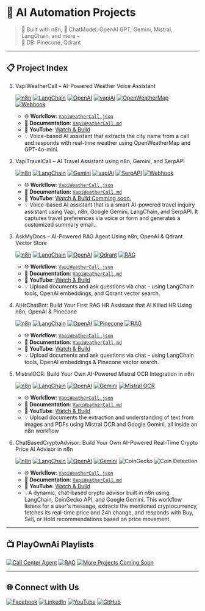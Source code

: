 
# 🚀 AI Automation Projects 

> 🔧 Built with n8n,
> 🔧 ChatModel: OpenAI GPT, Gemini, Mistral, LangChain, and more –  
> 🔧 DB: Pinecone, Qdrant
---

## 📋 Project Index

1. VapiWeatherCall – AI-Powered Weather Voice Assistant
 
   [![n8n](https://img.shields.io/badge/Built%20With-n8n-2087c6?logo=n8n&logoColor=white)](https://n8n.io)
   [![LangChain](https://img.shields.io/badge/AI-LangChain-blue)](https://www.langchain.com/)
   [![OpenAI](https://img.shields.io/badge/OpenAI-Embedding--GPT--4-412991?logo=openai)](https://platform.openai.com/)
   [![vapiAi](https://img.shields.io/badge/Live%20Demo-Vapi%20Dashboard-ff9900?logo=voice-over)](https://dashboard.vapi.ai/assistants/36e273c4-1498-40ae-b07a-db1b4ecd27f1#start-speaking)
   [![OpenWeatherMap](https://img.shields.io/badge/API-OpenWeatherMap-008CBA?logo=openweathermap&logoColor=white)](https://openweathermap.org/)
   [![Webhook](https://img.shields.io/badge/API-Webhook-ff9800?logo=zapier&logoColor=white)](https://en.wikipedia.org/wiki/Webhook)   
   
   - 🌐 **Workflow**: [`VapiWeatherCall.json`](https://github.com/matinict/MyN8N/blob/main/VapiWeatherCall.json)  
   - 📄 **Documentation**: [`VapiWeatherCall.md`](https://github.com/matinict/MyN8N/blob/main/VapiWeatherCall.md)  
   - 🎥 **YouTube**: [Watch & Build](https://youtu.be/B89q1Huaml8)
   - 💡 Voice-based AI assistant that extracts the city name from a call and responds with real-time weather using OpenWeatherMap and GPT-4o-mini.
     
     
   
1. VapiTravelCall – AI Travel Assistant using n8n, Gemini, and SerpAPI
   
   [![n8n](https://img.shields.io/badge/Built%20With-n8n-2087c6?logo=n8n&logoColor=white)](https://n8n.io)
   [![LangChain](https://img.shields.io/badge/AI-LangChain-blue)](https://www.langchain.com/)
   [![Gemini](https://img.shields.io/badge/AI-Google%20Gemini-4285F4?logo=google&logoColor=white)](https://deepmind.google/technologies/gemini/)
   [![vapiAi](https://img.shields.io/badge/Live%20Demo-Vapi%20Dashboard-ff9900?logo=voice-over)](https://dashboard.vapi.ai/assistants/36e273c4-1498-40ae-b07a-db1b4ecd27f1#start-speaking)
   [![SerpAPI](https://img.shields.io/badge/API-SerpAPI-1a73e8?logo=google&logoColor=white)](https://serpapi.com)
   [![Webhook](https://img.shields.io/badge/API-Webhook-ff9800?logo=zapier&logoColor=white)](https://en.wikipedia.org/wiki/Webhook)   
   
   - 🌐 **Workflow**: [`VapiWeatherCall.json`](https://github.com/matinict/MyN8N/blob/main/VapiTravelCall.json)  
   - 📄 **Documentation**: [`VapiWeatherCall.md`](https://github.com/matinict/MyN8N/blob/main/VapiTravelCall.md)  
   - 🎥 **YouTube**: [Watch & Build Comming soon.]( )
   - 💡 Voice-based AI assistant that is a smart AI-powered travel inquiry assistant using Vapi, n8n, Google Gemini, LangChain, and SerpAPI. It captures travel preferences via voice or form and generates a customized summary email..
     
     
     

1. AskMyDocs – AI-Powered RAG Agent Using n8n, OpenAI & Qdrant Vector Store

   [![n8n](https://img.shields.io/badge/Built%20With-n8n-2087c6?logo=n8n&logoColor=white)](https://n8n.io) 
   [![LangChain](https://img.shields.io/badge/AI-LangChain-blue)](https://www.langchain.com/) 
   [![OpenAI](https://img.shields.io/badge/OpenAI-Embedding--GPT--4-412991?logo=openai)](https://platform.openai.com/) 
   [![Qdrant](https://img.shields.io/badge/VectorDB-Qdrant-4E75D4?logo=qdrant)](https://qdrant.tech/)
   [![RAG](https://img.shields.io/badge/RAG-Retrieval--Augmented--Generation-purple)](https://www.langchain.com/use-cases/question-answering)


   - 🌐 **Workflow**: [`VapiWeatherCall.json`](https://github.com/matinict/MyN8N/blob/main/VapiWeatherCall.json)  
   - 📄 **Documentation**: [`VapiWeatherCall.md`](https://github.com/matinict/MyN8N/blob/main/VapiWeatherCall.md)  
   - 🎥 **YouTube**: [Watch & Build](https://youtu.be/dE1JZut2kvk)
   - 💡 Upload documents and ask questions via chat – using LangChain tools, OpenAI embeddings, and Qdrant vector search.
  
1. AiHrChatBot:  Build Your First RAG HR Assistant that AI Killed HR Using n8n, OpenAI & Pinecone

   [![n8n](https://img.shields.io/badge/Built%20With-n8n-2087c6?logo=n8n&logoColor=white)](https://n8n.io) 
   [![LangChain](https://img.shields.io/badge/AI-LangChain-blue)](https://www.langchain.com/) 
   [![OpenAI](https://img.shields.io/badge/OpenAI-Embedding--GPT--4-412991?logo=openai)](https://platform.openai.com/) 
   [![Pinecone](https://img.shields.io/badge/VectorDB-Pinecone-039389?logo=pinecone&logoColor=white)](https://www.pinecone.io/)
   [![RAG](https://img.shields.io/badge/RAG-Retrieval--Augmented--Generation-purple)](https://www.langchain.com/use-cases/question-answering)

   - 🌐 **Workflow**: [`VapiWeatherCall.json`](https://github.com/matinict/MyN8N/blob/main/AiHrChatBot.json)  
   - 📄 **Documentation**: [`VapiWeatherCall.md`](https://github.com/matinict/MyN8N/blob/main/AiHrChatBot.md)  
   - 🎥 **YouTube**: [Watch & Build](https://youtu.be/KVytO_9WlSg)
   - 💡 Upload documents and ask questions via chat – using LangChain tools, OpenAI embeddings & Pinecone vector search.
  
     

1. MistralOCR: Build Your Own AI-Powered Mistral OCR Integration in n8n

   [![n8n](https://img.shields.io/badge/Built%20With-n8n-2087c6?logo=n8n&logoColor=white)](https://n8n.io) 
   [![LangChain](https://img.shields.io/badge/AI-LangChain-blue)](https://www.langchain.com/) 
   [![OpenAI](https://img.shields.io/badge/OpenAI-Embedding--GPT--4-412991?logo=openai)](https://platform.openai.com/) 
   [![Gemini](https://img.shields.io/badge/AI-Google%20Gemini-4285F4?logo=google&logoColor=white)](https://deepmind.google/technologies/gemini/)
   [![Mistral OCR](https://img.shields.io/badge/OCR-Mistral%20AI-ff5e62?logo=brain&logoColor=white)](https://mistral.ai)

   - 🌐 **Workflow**: [`VapiWeatherCall.json`](https://github.com/matinict/MyN8N/blob/main/MistralOCR.json)  
   - 📄 **Documentation**: [`VapiWeatherCall.md`](https://github.com/matinict/MyN8N/blob/main/MistralOCR.md)  
   - 🎥 **YouTube**: [Watch & Build](https://youtu.be/w3qodnA0sL0)
   - 💡 Upload documents the extraction and understanding of text from images and PDFs using Mistral OCR and Google Gemini, all inside an n8n workflow



1. ChatBasedCryptoAdvisor: Build Your Own AI-Powered Real-Time Crypto Price AI Advisor in n8n

   [![n8n](https://img.shields.io/badge/Built%20With-n8n-2087c6?logo=n8n&logoColor=white)](https://n8n.io) 
   [![LangChain](https://img.shields.io/badge/AI-LangChain-blue)](https://www.langchain.com/) 
   [![OpenAI](https://img.shields.io/badge/OpenAI-Embedding--GPT--4-412991?logo=openai)](https://platform.openai.com/) 
   [![Gemini](https://img.shields.io/badge/AI-Google%20Gemini-4285F4?logo=google&logoColor=white)](https://deepmind.google/technologies/gemini/)
   ![CoinGecko](https://img.shields.io/badge/Data%20Source-CoinGecko-orange?logo=coingecko)
   ![Coin Detection](https://img.shields.io/badge/Coin%20Detection-Enabled-brightgreen?style=flat&logo=bitcoin)


   - 🌐 **Workflow**: [`VapiWeatherCall.json`](https://github.com/matinict/MyN8N/blob/main/ChatBasedCryptoAdvisor.json)  
   - 📄 **Documentation**: [`VapiWeatherCall.md`](https://github.com/matinict/MyN8N/blob/main/ChatBasedCryptoAdvisor.md)  
   - 🎥 **YouTube**: [Watch & Build](https://youtu.be/lIcxQPCH6Q0)
   - 💡A dynamic, chat-based crypto advisor built in n8n using LangChain, CoinGecko API, and Google Gemini. This workflow listens for a user's message, extracts the mentioned cryptocurrency, fetches its real-time price and 24h change, and responds with Buy, Sell, or Hold recommendations based on price movement.






 

---   

## 📺 PlayOwnAi Playlists

[![Call&nbsp;Center&nbsp;Agent](https://img.shields.io/badge/Watch-Call%20Center%20Agent-FF0000?style=for-the-badge&logo=youtube&logoColor=white)](https://youtube.com/playlist?list=PL-7c7rBaJmG8WhRunrsHZZ0f4XWjYHc5V&si=cuRvZwwh9F1yPVYU)
[![RAG](https://img.shields.io/badge/Watch-RAG-FF0000?style=for-the-badge&logo=youtube&logoColor=white)](https://www.youtube.com/playlist?list=PL-7c7rBaJmG94itrGiWmVdMIvSOl6qoQP)
[![More&nbsp;Projects&nbsp;Coming&nbsp;Soon](https://img.shields.io/badge/Subscribe-@PlayOwnAi-FF0000?style=for-the-badge&logo=youtube&logoColor=white)](https://www.youtube.com/@PlayOwnAi)


---

## 🌐 Connect with Us

[![Facebook](https://img.shields.io/badge/Follow-Facebook-1877F2?logo=facebook&logoColor=white)](https://web.facebook.com/Playownai/)
[![LinkedIn](https://img.shields.io/badge/Follow-LinkedIn-0A66C2?logo=linkedin&logoColor=white)](https://www.linkedin.com/company/playownai)
[![YouTube](https://img.shields.io/badge/Subscribe-@PlayOwnAi-FF0000?logo=youtube&logoColor=white)](https://www.youtube.com/@PlayOwnAi)
[![GitHub](https://img.shields.io/badge/GitHub-MyN8N-181717?logo=github&logoColor=white)](https://github.com/matinict/MyN8N)






